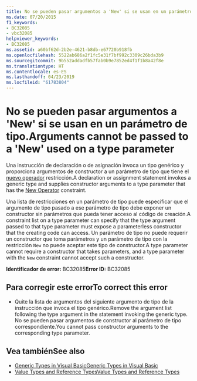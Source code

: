 ```yaml
---
title: No se pueden pasar argumentos a 'New' si se usan en un parámetro de tipo.
ms.date: 07/20/2015
f1_keywords:
- BC32085
- vbc32085
helpviewer_keywords:
- BC32085
ms.assetid: a60bf62d-2b2e-4621-b8db-e67720b918fb
ms.openlocfilehash: 5522ab686a2f1fc5e31f7bf992c3309c26bda3b9
ms.sourcegitcommit: 9b552addadfb57fab0b9e7852ed4f1f1b8a42f8e
ms.translationtype: HT
ms.contentlocale: es-ES
ms.lasthandoff: 04/23/2019
ms.locfileid: "61783804"
---
```

# <a name="arguments-cannot-be-passed-to-a-new-used-on-a-type-parameter"></a><span data-ttu-id="c6899-102">No se pueden pasar argumentos a 'New' si se usan en un parámetro de tipo.</span><span class="sxs-lookup"><span data-stu-id="c6899-102">Arguments cannot be passed to a 'New' used on a type parameter</span></span>
<span data-ttu-id="c6899-103">Una instrucción de declaración o de asignación invoca un tipo genérico y proporciona argumentos de constructor a un parámetro de tipo que tiene el [nuevo operador](../../visual-basic/language-reference/operators/new-operator.md) restricción.</span><span class="sxs-lookup"><span data-stu-id="c6899-103">A declaration or assignment statement invokes a generic type and supplies constructor arguments to a type parameter that has the [New Operator](../../visual-basic/language-reference/operators/new-operator.md) constraint.</span></span>  
  
 <span data-ttu-id="c6899-104">Una lista de restricciones en un parámetro de tipo puede especificar que el argumento de tipo pasado a ese parámetro de tipo debe exponer un constructor sin parámetros que pueda tener acceso al código de creación.</span><span class="sxs-lookup"><span data-stu-id="c6899-104">A constraint list on a type parameter can specify that the type argument passed to that type parameter must expose a parameterless constructor that the creating code can access.</span></span> <span data-ttu-id="c6899-105">Un parámetro de tipo no puede requerir un constructor que toma parámetros y un parámetro de tipo con la restricción `New` no puede aceptar este tipo de constructor.</span><span class="sxs-lookup"><span data-stu-id="c6899-105">A type parameter cannot require a constructor that takes parameters, and a type parameter with the `New` constraint cannot accept such a constructor.</span></span>  
  
 <span data-ttu-id="c6899-106">**Identificador de error:** BC32085</span><span class="sxs-lookup"><span data-stu-id="c6899-106">**Error ID:** BC32085</span></span>  
  
## <a name="to-correct-this-error"></a><span data-ttu-id="c6899-107">Para corregir este error</span><span class="sxs-lookup"><span data-stu-id="c6899-107">To correct this error</span></span>  
  
- <span data-ttu-id="c6899-108">Quite la lista de argumentos del siguiente argumento de tipo de la instrucción que invoca el tipo genérico.</span><span class="sxs-lookup"><span data-stu-id="c6899-108">Remove the argument list following the type argument in the statement invoking the generic type.</span></span> <span data-ttu-id="c6899-109">No se pueden pasar argumentos de constructor al parámetro de tipo correspondiente.</span><span class="sxs-lookup"><span data-stu-id="c6899-109">You cannot pass constructor arguments to the corresponding type parameter.</span></span>  
  
## <a name="see-also"></a><span data-ttu-id="c6899-110">Vea también</span><span class="sxs-lookup"><span data-stu-id="c6899-110">See also</span></span>

- [<span data-ttu-id="c6899-111">Generic Types in Visual Basic</span><span class="sxs-lookup"><span data-stu-id="c6899-111">Generic Types in Visual Basic</span></span>](../../visual-basic/programming-guide/language-features/data-types/generic-types.md)
- [<span data-ttu-id="c6899-112">Value Types and Reference Types</span><span class="sxs-lookup"><span data-stu-id="c6899-112">Value Types and Reference Types</span></span>](../../visual-basic/programming-guide/language-features/data-types/value-types-and-reference-types.md)
